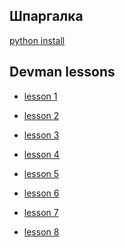 ## Шпаргалка

[python install](./reminder/helper.md)

## Devman lessons
- [lesson 1](./devman_lessons/earth_rotation/.)

- [lesson 2]()

- [lesson 3]()

- [lesson 4]()

- [lesson 5]()

- [lesson 6]()

- [lesson 7]()

- [lesson 8]()

